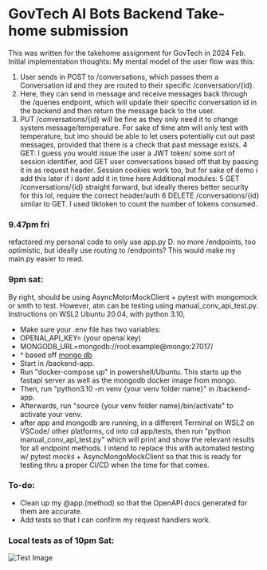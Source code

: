 # GovTech AI Bots Backend Take-home submission
This was written for the takehome assignment for GovTech in 2024 Feb.
Initial implementation thoughts:
My mental model of the user flow was this:
1. User sends in POST to /conversations, which passes them a Conversation id and they are routed to their specific /conversation/{id}.
2. Here, they can send in message and receive messages back through the /queries endpoint, which will update their specific
conversation id in the backend and then return the message back to the user.
3. PUT /conversations/{id} will be fine as they only need it to change system message/temperature. For sake of time atm will only
test with temperature, but imo should be able to let users potentially cut out past messages, provided that there is a check that past message exists.
4 GET: I guess you would issue the user a JWT token/ some sort of session identifier, and GET user conversations based off that
by passing it in as request header. Session cookies work too, but for sake of demo i add this later if i dont add it in time here
Additional modules:
5 GET /conversations/{id} straight forward, but ideally theres better security for this lol, require the correct header/auth
6 DELETE /conversations/{id} similar to GET.
I used tiktoken to count the number of tokens consumed.

### 9.47pm fri
 refactored my personal code to only use app.py D: no more /endpoints, too optimistic, but ideally use routing to /endpoints?
 This would make my main.py easier to read.
### 9pm sat:
By right, should be using AsyncMotorMockClient + pytest with mongomock or smth to test.
However, atm can be testing using manual_conv_api_test.py.
Instructions on WSL2 Ubuntu 20.04, with python 3.10,
- Make sure your .env file has two variables:
- OPENAI_API_KEY= (your openai key)
- MONGODB_URL=mongodb://root:example@mongo:27017/
- ^ based off [mongo db](https://hub.docker.com/_/mongo)
- Start in /backend-app.
- Run "docker-compose up" in powershell/Ubuntu. This starts up the fastapi server as well as the mongodb docker image from mongo.
- Then, run "python3.10 -m venv {your venv folder name}" in /backend-app.
- Afterwards, run "source {your venv folder name}/bin/activate" to activate your venv.
- after app and mongodb are running, in a different Terminal on WSL2 on VSCode/ other platforms, 
  cd into cd app/tests, then run "python manual_conv_api_test.py" which will print and show the relevant results for all 
  endpoint methods.
I intend to replace this with automated testing w/ pytest mocks + AsyncMongoMockClient so that this is ready for testing thru
a proper CI/CD when the time for that comes.


### To-do:
- Clean up my @app.(method) so that the OpenAPI docs generated for them are accurate.
- Add tests so that I can confirm my request handlers work.
### Local tests as of 10pm Sat:
![Test Image](https://i.ibb.co/7KdbdwQ/Screenshot-557.png)
